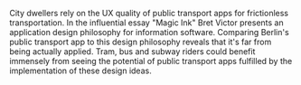 City dwellers rely on the UX quality of public transport apps for frictionless transportation. In the influential essay "Magic Ink" Bret Victor presents an application design philosophy for information software. Comparing Berlin's public transport app to this design philosophy reveals that it's far from being actually applied. Tram, bus and subway riders could benefit immensely from seeing the potential of public transport apps fulfilled by the implementation of these design ideas.
